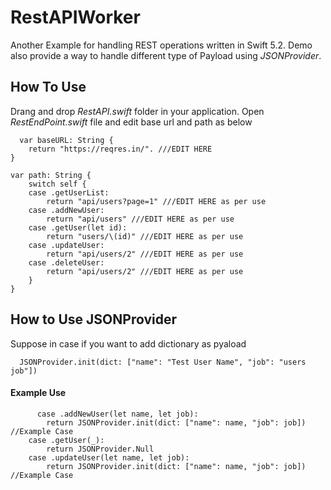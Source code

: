 # RestAPIWorker
Another Example for handling REST operations written in Swift 5.2. Demo also provide a way to handle different type of Payload using *JSONProvider*.

## How To Use
  Drang and drop *RestAPI.swift* folder in your application.
  Open *RestEndPoint.swift* file and edit base url and path as below
  
      var baseURL: String {
        return "https://reqres.in/". ///EDIT HERE
    }
    
    var path: String {
        switch self {
        case .getUserList:
            return "api/users?page=1" ///EDIT HERE as per use
        case .addNewUser:
            return "api/users" ///EDIT HERE as per use
        case .getUser(let id):
            return "users/\(id)" ///EDIT HERE as per use
        case .updateUser:
            return "api/users/2" ///EDIT HERE as per use
        case .deleteUser:
            return "api/users/2" ///EDIT HERE as per use
        }
    }

## How to Use JSONProvider

Suppose in case if you want to add dictionary as pyaload

      JSONProvider.init(dict: ["name": "Test User Name", "job": "users job"])

#### Example Use
          case .addNewUser(let name, let job):
            return JSONProvider.init(dict: ["name": name, "job": job]) //Example Case
        case .getUser(_):
            return JSONProvider.Null
        case .updateUser(let name, let job):
            return JSONProvider.init(dict: ["name": name, "job": job]) //Example Case
